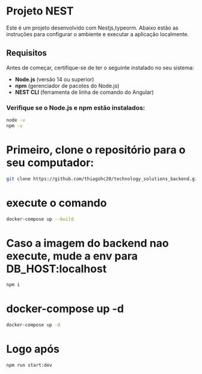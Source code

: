 # Projeto NEST

Este é um projeto desenvolvido com Nestjs,typeorm. Abaixo estão as instruções para configurar o ambiente e executar a aplicação localmente.

## Requisitos

Antes de começar, certifique-se de ter o seguinte instalado no seu sistema:

- **Node.js** (versão 14 ou superior)
- **npm** (gerenciador de pacotes do Node.js)
- **NEST CLI** (ferramenta de linha de comando do Angular)

### Verifique se o Node.js e npm estão instalados:

```bash
node -v
npm -v
```

# Primeiro, clone o repositório para o seu computador:

```bash
git clone https://github.com/thiagohc20/technology_solutions_backend.git
```

# execute o comando

```bash
docker-compose up --build
```

# Caso a imagem do backend nao execute, mude a env para DB_HOST:localhost

```bash
npm i
```

# docker-compose up -d

```bash
docker-compose up -d
```

# Logo após

```bash
npm run start:dev
```
